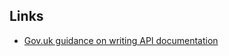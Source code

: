 ## Links 
- [Gov.uk guidance on writing API documentation ](https://www.gov.uk/guidance/how-to-document-APIs) 